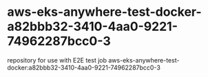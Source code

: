 # aws-eks-anywhere-test-docker-a82bbb32-3410-4aa0-9221-74962287bcc0-3
repository for use with E2E test job aws-eks-anywhere-test-docker:a82bbb32-3410-4aa0-9221-74962287bcc0-3
